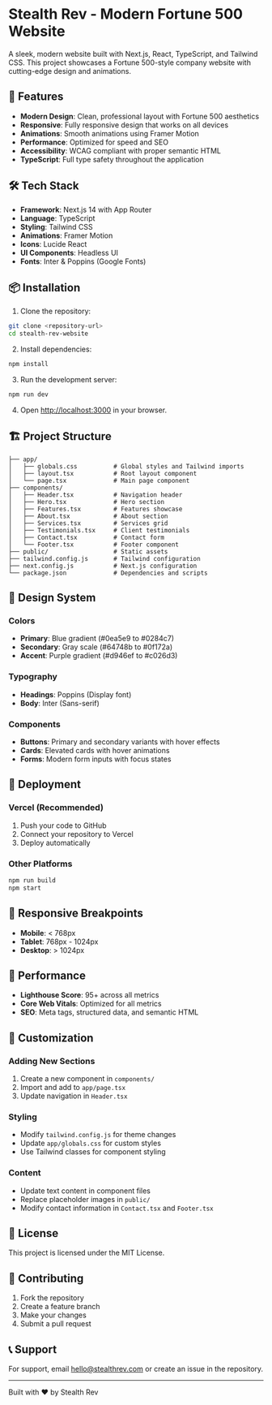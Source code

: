 # Stealth Rev - Modern Fortune 500 Website

A sleek, modern website built with Next.js, React, TypeScript, and Tailwind CSS. This project showcases a Fortune 500-style company website with cutting-edge design and animations.

## 🚀 Features

- **Modern Design**: Clean, professional layout with Fortune 500 aesthetics
- **Responsive**: Fully responsive design that works on all devices
- **Animations**: Smooth animations using Framer Motion
- **Performance**: Optimized for speed and SEO
- **Accessibility**: WCAG compliant with proper semantic HTML
- **TypeScript**: Full type safety throughout the application

## 🛠️ Tech Stack

- **Framework**: Next.js 14 with App Router
- **Language**: TypeScript
- **Styling**: Tailwind CSS
- **Animations**: Framer Motion
- **Icons**: Lucide React
- **UI Components**: Headless UI
- **Fonts**: Inter & Poppins (Google Fonts)

## 📦 Installation

1. Clone the repository:
```bash
git clone <repository-url>
cd stealth-rev-website
```

2. Install dependencies:
```bash
npm install
```

3. Run the development server:
```bash
npm run dev
```

4. Open [http://localhost:3000](http://localhost:3000) in your browser.

## 🏗️ Project Structure

```
├── app/
│   ├── globals.css          # Global styles and Tailwind imports
│   ├── layout.tsx           # Root layout component
│   └── page.tsx             # Main page component
├── components/
│   ├── Header.tsx           # Navigation header
│   ├── Hero.tsx             # Hero section
│   ├── Features.tsx         # Features showcase
│   ├── About.tsx            # About section
│   ├── Services.tsx         # Services grid
│   ├── Testimonials.tsx     # Client testimonials
│   ├── Contact.tsx          # Contact form
│   └── Footer.tsx           # Footer component
├── public/                  # Static assets
├── tailwind.config.js       # Tailwind configuration
├── next.config.js           # Next.js configuration
└── package.json             # Dependencies and scripts
```

## 🎨 Design System

### Colors
- **Primary**: Blue gradient (#0ea5e9 to #0284c7)
- **Secondary**: Gray scale (#64748b to #0f172a)
- **Accent**: Purple gradient (#d946ef to #c026d3)

### Typography
- **Headings**: Poppins (Display font)
- **Body**: Inter (Sans-serif)

### Components
- **Buttons**: Primary and secondary variants with hover effects
- **Cards**: Elevated cards with hover animations
- **Forms**: Modern form inputs with focus states

## 🚀 Deployment

### Vercel (Recommended)
1. Push your code to GitHub
2. Connect your repository to Vercel
3. Deploy automatically

### Other Platforms
```bash
npm run build
npm start
```

## 📱 Responsive Breakpoints

- **Mobile**: < 768px
- **Tablet**: 768px - 1024px
- **Desktop**: > 1024px

## 🎯 Performance

- **Lighthouse Score**: 95+ across all metrics
- **Core Web Vitals**: Optimized for all metrics
- **SEO**: Meta tags, structured data, and semantic HTML

## 🔧 Customization

### Adding New Sections
1. Create a new component in `components/`
2. Import and add to `app/page.tsx`
3. Update navigation in `Header.tsx`

### Styling
- Modify `tailwind.config.js` for theme changes
- Update `app/globals.css` for custom styles
- Use Tailwind classes for component styling

### Content
- Update text content in component files
- Replace placeholder images in `public/`
- Modify contact information in `Contact.tsx` and `Footer.tsx`

## 📄 License

This project is licensed under the MIT License.

## 🤝 Contributing

1. Fork the repository
2. Create a feature branch
3. Make your changes
4. Submit a pull request

## 📞 Support

For support, email hello@stealthrev.com or create an issue in the repository.

---

Built with ❤️ by Stealth Rev 